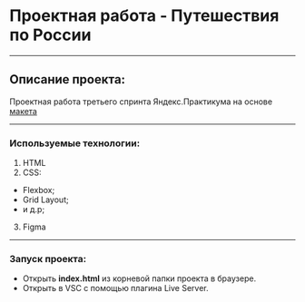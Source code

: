 # Проектная работа - Путешествия по России
------  
## Описание проекта:  
  
Проектная работа третьего спринта Яндекс.Практикума на основе [макета](https://www.figma.com/file/5S2WSbEFL6awjVWJ0NWL8Q/Sprint-3_-Russia-_-desktop-mobile?node-id=28503%3A0)  
  
------  
### Используемые технологии:  

1. HTML  
2. CSS:  
* Flexbox;
* Grid Layout;
* и д.р;
3. Figma
------ 
### Запуск проекта: 
* Открыть **index.html** из корневой папки проекта в браузере.
* Открыть в VSC с помощью плагина Live Server. 